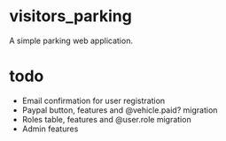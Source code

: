 # visitors_parking
A simple parking web application.

# todo
- Email confirmation for user registration
- Paypal button, features and @vehicle.paid? migration
- Roles table, features and @user.role migration
- Admin features
